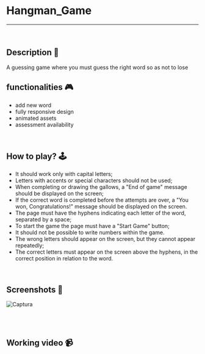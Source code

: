 # **Hangman_Game**

---

<br>

## **Description 📃** 
A guessing game where you must guess the right word so as not to lose

## **functionalities 🎮** 
- add new word
- fully responsive design
- animated assets 
- assessment availability 
<br>

## **How to play? 🕹️**
- It should work only with capital letters; 
- Letters with accents or special characters should not be used;
- When completing or drawing the gallows, a "End of game" message should be displayed on the screen;
- If the correct word is completed before the attempts are over, a "You won, Congratulations!" message should be displayed on the screen.
- The page must have the hyphens indicating each letter of the word, separated by a space;
- To start the game the page must have a "Start Game" button;
- It should not be possible to write numbers within the game.
- The wrong letters should appear on the screen, but they cannot appear repeatedly;
- The correct letters must appear on the screen above the hyphens, in the correct position in relation to the word.
<br>

## **Screenshots 📸**
![Captura](https://github.com/D4vc-198/GameZone/assets/69604964/0d3ff68a-12ec-44b9-93d9-72d3dd49002b)

<br>


<br>

## **Working video 📹**
